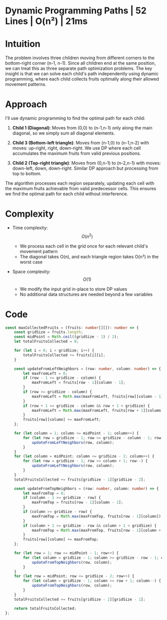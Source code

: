 # Dynamic Programming Paths | 52 Lines | O(n²) | 21ms

# Intuition
The problem involves three children moving from different corners to the bottom-right corner (n-1, n-1). Since all children end at the same position, we can treat this as three separate path optimization problems. The key insight is that we can solve each child's path independently using dynamic programming, where each child collects fruits optimally along their allowed movement patterns.

# Approach
I'll use dynamic programming to find the optimal path for each child:

1. **Child 1 (Diagonal)**: Moves from (0,0) to (n-1,n-1) only along the main diagonal, so we simply sum all diagonal elements.

2. **Child 3 (Bottom-left triangle)**: Moves from (n-1,0) to (n-1,n-2) with moves: up-right, right, down-right. We use DP where each cell accumulates the maximum fruits from valid previous positions.

3. **Child 2 (Top-right triangle)**: Moves from (0,n-1) to (n-2,n-1) with moves: down-left, down, down-right. Similar DP approach but processing from top to bottom.

The algorithm processes each region separately, updating each cell with the maximum fruits achievable from valid predecessor cells. This ensures we find the optimal path for each child without interference.

# Complexity
- Time complexity: $$O(n^2)$$
  - We process each cell in the grid once for each relevant child's movement pattern
  - The diagonal takes O(n), and each triangle region takes O(n²) in the worst case

- Space complexity: $$O(1)$$
  - We modify the input grid in-place to store DP values
  - No additional data structures are needed beyond a few variables

# Code
```typescript []
const maxCollectedFruits = (fruits: number[][]): number => {
    const gridSize = fruits.length;
    const midPoint = Math.ceil((gridSize - 1) / 2);
    let totalFruitsCollected = 0;

    for (let i = 0; i < gridSize; i++) {
        totalFruitsCollected += fruits[i][i];
    }

    const updateFromLeftNeighbors = (row: number, column: number) => {
        let maxFromLeft = 0;
        if (row - 1 >= gridSize - column) {
            maxFromLeft = fruits[row - 1][column - 1];
        }
        if (row >= gridSize - column) {
            maxFromLeft = Math.max(maxFromLeft, fruits[row][column - 1]);
        }
        if (row + 1 >= gridSize - column && row + 1 < gridSize) {
            maxFromLeft = Math.max(maxFromLeft, fruits[row + 1][column - 1]);
        }
        fruits[row][column] += maxFromLeft;
    };

    for (let column = 1; column <= midPoint - 1; column++) {
        for (let row = gridSize - 1; row >= gridSize - column - 1; row--) {
            updateFromLeftNeighbors(row, column);
        }
    }
    for (let column = midPoint; column <= gridSize - 2; column++) {
        for (let row = gridSize - 1; row >= column + 1; row--) {
            updateFromLeftNeighbors(row, column);
        }
    }
    totalFruitsCollected += fruits[gridSize - 1][gridSize - 2];

    const updateFromTopNeighbors = (row: number, column: number) => {
        let maxFromTop = 0;
        if (column - 1 >= gridSize - row) {
            maxFromTop = fruits[row - 1][column - 1];
        }
        if (column >= gridSize - row) {
            maxFromTop = Math.max(maxFromTop, fruits[row - 1][column]);
        }
        if (column + 1 >= gridSize - row && column + 1 < gridSize) {
            maxFromTop = Math.max(maxFromTop, fruits[row - 1][column + 1]);
        }
        fruits[row][column] += maxFromTop;
    };

    for (let row = 1; row <= midPoint - 1; row++) {
        for (let column = gridSize - 1; column >= gridSize - row - 1; column--) {
            updateFromTopNeighbors(row, column);
        }
    }
    for (let row = midPoint; row <= gridSize - 2; row++) {
        for (let column = gridSize - 1; column >= row + 1; column--) {
            updateFromTopNeighbors(row, column);
        }
    }
    totalFruitsCollected += fruits[gridSize - 2][gridSize - 1];

    return totalFruitsCollected;
};
```